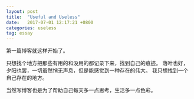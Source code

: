 ```yaml
---
layout: post
title:  "Useful and Useless"
date:   2017-07-01 12:17:21 +0800
categories: useless
tag: essay
---
```

第一篇博客就这样开始了。

只想找个地方把那些有用的和没用的都记录下来，找到自己的痕迹。
落叶也好，夕阳也罢，一切虽然悄无声息，但是能感觉到一种存在的伟大。
我只想找到一个自己存在的地方。

当然写博客也是为了帮助自己每天多一点思考，生活多一点色彩。
